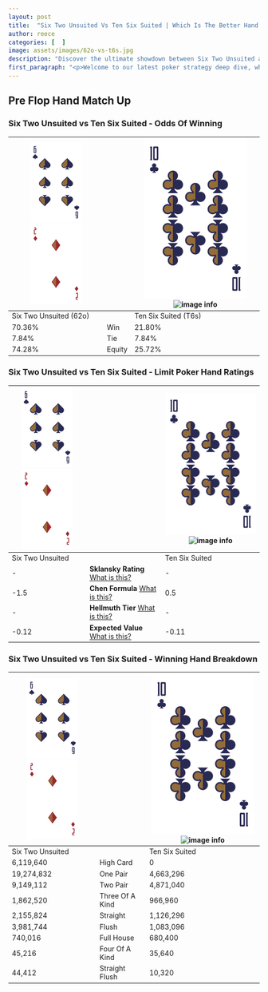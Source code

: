```yaml
---
layout: post
title:  "Six Two Unsuited Vs Ten Six Suited | Which Is The Better Hand In Poker? A Complete Guide"
author: reece
categories: [  ]
image: assets/images/62o-vs-t6s.jpg
description: "Discover the ultimate showdown between Six Two Unsuited and Ten Six Suited in poker! Uncover the odds, strategies, and scenarios where one hand triumphs over the other. Get ready to up your poker game with this thrilling analysis."
first_paragraph: "<p>Welcome to our latest poker strategy deep dive, where we're pitting two distinct hands against each other in a high-stakes showdown: Six Two Unsuited vs Ten Six Suited.</p><p>In the dynamic world of poker, every decision counts, and knowing which hand holds the upper hand is key to your success at the table.</p><p>In this article, we'll dissect these two hands, explore the scenarios where one dominates the other, and equip you with the knowledge to make strategic choices that can tip the odds in your favor.</p><p>Get ready to unravel the intriguing dynamics of these poker hands and elevate your game to new heights.</p>"
---
```




[comment]: # (sp0)

## Pre Flop Hand Match Up

<div class="table hand-ratings" markdown="1"> 



### Six Two Unsuited vs Ten Six Suited - Odds Of Winning


    
| ![image info](assets/images/hand1/6.png) ![image info](assets/images/hand1/2o.png) |  | ![image info](assets/images/hand2/T.png) ![image info](assets/images/hand2/6s.png) |
| -------- | -------- | -------- |
| Six Two Unsuited (62o) |  | Ten Six Suited (T6s) |
| 70.36% | Win | 21.80% |
| 7.84% | Tie | 7.84% |
| 74.28% | Equity | 25.72% |




[comment]: # (sp1)



### Six Two Unsuited vs Ten Six Suited - Limit Poker Hand Ratings


    
| ![image info](assets/images/hand1/6.png) ![image info](assets/images/hand1/2o.png) |  | ![image info](assets/images/hand2/T.png) ![image info](assets/images/hand2/6s.png) |
| -------- | -------- | -------- |
| Six Two Unsuited |  | Ten Six Suited |
| - | **Sklansky Rating** [What is this?](/sklansky-rating-explained) | - |
| -1.5 | **Chen Formula** [What is this?](/chen-formula-explained) | 0.5 |
| - | **Hellmuth Tier** [What is this?](/Hellmuth-tier-explained) | - |
| -0.12 | **Expected Value** [What is this?](/expected-value-explained) | -0.11 |




[comment]: # (sp2)



### Six Two Unsuited vs Ten Six Suited - Winning Hand Breakdown


    
| ![image info](assets/images/hand1/6.png) ![image info](assets/images/hand1/2o.png) |  | ![image info](assets/images/hand2/T.png) ![image info](assets/images/hand2/6s.png) |
| -------- | -------- | -------- |
| Six Two Unsuited |  | Ten Six Suited |
| 6,119,640 | High Card | 0 |
| 19,274,832 | One Pair | 4,663,296 |
| 9,149,112 | Two Pair | 4,871,040 |
| 1,862,520 | Three Of A Kind | 966,960 |
| 2,155,824 | Straight | 1,126,296 |
| 3,981,744 | Flush | 1,083,096 |
| 740,016 | Full House | 680,400 |
| 45,216 | Four Of A Kind | 35,640 |
| 44,412 | Straight Flush | 10,320 |




[comment]: # (sp3)



</div>

[comment]: # (sp4)



[comment]: # (sp5)

